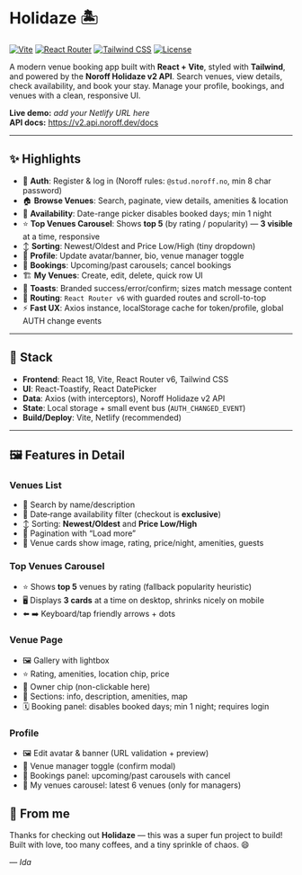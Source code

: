 # Holidaze 🏝️

[![Vite](https://img.shields.io/badge/build-Vite-646CFF.svg?logo=vite&logoColor=white)](https://vitejs.dev/)
[![React Router](https://img.shields.io/badge/router-React%20Router%20v6-CA4245.svg?logo=reactrouter&logoColor=white)](https://reactrouter.com/)
[![Tailwind CSS](https://img.shields.io/badge/css-Tailwind-38BDF8.svg?logo=tailwindcss&logoColor=white)](https://tailwindcss.com/)
[![License](https://img.shields.io/badge/license-MIT-000.svg)](#license)

A modern venue booking app built with **React + Vite**, styled with **Tailwind**, and powered by the **Noroff Holidaze v2 API**. Search venues, view details, check availability, and book your stay. Manage your profile, bookings, and venues with a clean, responsive UI.

**Live demo:** _add your Netlify URL here_  
**API docs:** https://v2.api.noroff.dev/docs

---

## ✨ Highlights

- 🔐 **Auth**: Register & log in (Noroff rules: `@stud.noroff.no`, min 8 char password)
- 🏠 **Browse Venues**: Search, paginate, view details, amenities & location
- 📅 **Availability**: Date-range picker disables booked days; min 1 night
- ⭐ **Top Venues Carousel**: Shows **top 5** (by rating / popularity) — **3 visible** at a time, responsive
- ↕️ **Sorting**: Newest/Oldest and Price Low/High (tiny dropdown)
- 👤 **Profile**: Update avatar/banner, bio, venue manager toggle
- 🧳 **Bookings**: Upcoming/past carousels; cancel bookings
- 🏗️ **My Venues**: Create, edit, delete, quick row UI
- 🔔 **Toasts**: Branded success/error/confirm; sizes match message content
- 🧭 **Routing**: `React Router v6` with guarded routes and scroll-to-top
- ⚡ **Fast UX**: Axios instance, localStorage cache for token/profile, global AUTH change events

---

## 🧱 Stack

- **Frontend**: React 18, Vite, React Router v6, Tailwind CSS
- **UI**: React-Toastify, React DatePicker
- **Data**: Axios (with interceptors), Noroff Holidaze v2 API
- **State**: Local storage + small event bus (`AUTH_CHANGED_EVENT`)
- **Build/Deploy**: Vite, Netlify (recommended)

---

## 🖼️ Features in Detail

### Venues List
- 🔎 Search by name/description
- 📅 Date‐range availability filter (checkout is **exclusive**)
- ↕️ Sorting: **Newest/Oldest** and **Price Low/High**
- 📄 Pagination with “Load more”
- 🧩 Venue cards show image, rating, price/night, amenities, guests

### Top Venues Carousel
- ⭐ Shows **top 5** venues by rating (fallback popularity heuristic)
- 🖥️ Displays **3 cards** at a time on desktop, shrinks nicely on mobile
- ⬅️ ➡️ Keyboard/tap friendly arrows + dots

### Venue Page
- 🖼️ Gallery with lightbox
- ⭐ Rating, amenities, location chip, price
- 👤 Owner chip (non-clickable here)
- 📖 Sections: info, description, amenities, map
- 🗓️ Booking panel: disables booked days; min 1 night; requires login

### Profile
- 🖼️ Edit avatar & banner (URL validation + preview)
- 🔀 Venue manager toggle (confirm modal)
- 🎠 Bookings panel: upcoming/past carousels with cancel
- 🎠 My venues carousel: latest 6 venues (only for managers)

## 💌 From me

Thanks for checking out **Holidaze** — this was a super fun project to build!  
Built with love, too many coffees, and a tiny sprinkle of chaos. 😄

— *Ida*
